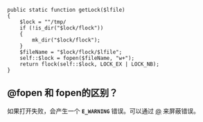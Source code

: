 

```
public static function getLock($lfile)
{
    $lock = ""/tmp/
    if (!is_dir("$lock/flock"))
    {
        mk_dir("$lock/flock");
    }
    $fileName = "$lock/flock/$lfile";
    self::$lock = fopen($fileName, "w+");
    return flock(self::$lock, LOCK_EX | LOCK_NB);
}
```

## @fopen 和 fopen的区别？

如果打开失败，会产生一个 **`E_WARNING`** 错误。可以通过 [@](https://www.php.net/manual/zh/language.operators.errorcontrol.php) 来屏蔽错误。